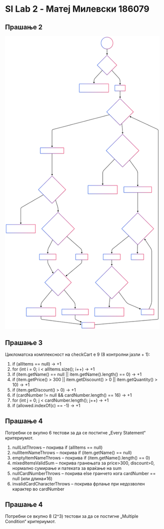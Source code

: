 # SI Lab 2 - Матеј Милевски 186079

## Прашање 2

![diagram](diagram.svg)

## Прашање 3

Цикломатска комплексност на checkCart е 9 (8 контролни јазли + 1):

1. if (allItems == null) → +1
2. for (int i = 0; i < allItems.size(); i++) → +1
3. if (item.getName() == null || item.getName().length() == 0) → +1
4. if (item.getPrice() > 300 || item.getDiscount() > 0 || item.getQuantity() > 10) → +1
5. if (item.getDiscount() > 0) → +1
6. if (cardNumber != null && cardNumber.length() == 16) → +1
7. for (int j = 0; j < cardNumber.length(); j++) → +1
8. if (allowed.indexOf(c) == -1) → +1

## Прашање 4

Потребни се вкупно 6 тестови за да се постигне „Every Statement“ критериумот.

1. nullListThrows – покрива if (allItems == null)
2. nullItemNameThrows – покрива if (item.getName() == null)
3. emptyItemNameThrows – покрива if (item.getName().length() == 0)
4. mixedItemsValidSum – покрива гранењата за price>300, discount>0, нормално сумирање и патеката за враќање на sum
5. nullCardNumberThrows – покрива else гранчето кога cardNumber == null (или длина≠16)
6. invalidCardCharacterThrows – покрива фрлање при недозволен карактер во cardNumber

## Прашање 4

Потребни се вкупно 8 (2^3) тестови за да се постигне „Multiple Condition“ критериумот.

